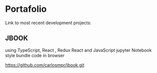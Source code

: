 # Portafolio

Link to most recent development projects:

## JBOOK
using TypeScript, React , Redux
React and JavaScript jupyter Notebook style
bundle code in browser

https://github.com/carlosmpr/jbook.git

